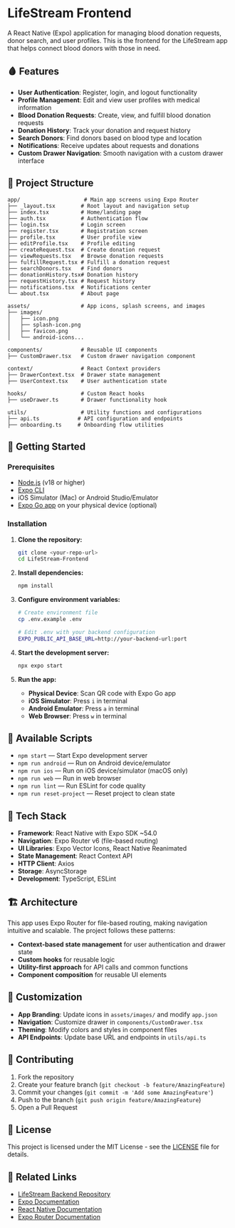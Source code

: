 # LifeStream Frontend

A React Native (Expo) application for managing blood donation requests, donor search, and user profiles. This is the frontend for the LifeStream app that helps connect blood donors with those in need.

## 🩸 Features

- **User Authentication**: Register, login, and logout functionality
- **Profile Management**: Edit and view user profiles with medical information
- **Blood Donation Requests**: Create, view, and fulfill blood donation requests
- **Donation History**: Track your donation and request history
- **Search Donors**: Find donors based on blood type and location
- **Notifications**: Receive updates about requests and donations
- **Custom Drawer Navigation**: Smooth navigation with a custom drawer interface

## 📁 Project Structure

```
app/                    # Main app screens using Expo Router
├── _layout.tsx        # Root layout and navigation setup
├── index.tsx          # Home/landing page
├── auth.tsx           # Authentication flow
├── login.tsx          # Login screen
├── register.tsx       # Registration screen
├── profile.tsx        # User profile view
├── editProfile.tsx    # Profile editing
├── createRequest.tsx  # Create donation request
├── viewRequests.tsx   # Browse donation requests
├── fulfillRequest.tsx # Fulfill a donation request
├── searchDonors.tsx   # Find donors
├── donationHistory.tsx# Donation history
├── requestHistory.tsx # Request history
├── notifications.tsx  # Notifications center
└── about.tsx          # About page

assets/                # App icons, splash screens, and images
├── images/
│   ├── icon.png
│   ├── splash-icon.png
│   ├── favicon.png
│   └── android-icons...

components/            # Reusable UI components
├── CustomDrawer.tsx   # Custom drawer navigation component

context/               # React Context providers
├── DrawerContext.tsx  # Drawer state management
├── UserContext.tsx    # User authentication state

hooks/                 # Custom React hooks
├── useDrawer.ts       # Drawer functionality hook

utils/                 # Utility functions and configurations
├── api.ts            # API configuration and endpoints
├── onboarding.ts     # Onboarding flow utilities
```

## 🚀 Getting Started

### Prerequisites
- [Node.js](https://nodejs.org/) (v18 or higher)
- [Expo CLI](https://docs.expo.dev/get-started/installation/)
- iOS Simulator (Mac) or Android Studio/Emulator
- [Expo Go app](https://expo.dev/client) on your physical device (optional)

### Installation

1. **Clone the repository:**
   ```bash
   git clone <your-repo-url>
   cd LifeStream-Frontend
   ```

2. **Install dependencies:**
   ```bash
   npm install
   ```

3. **Configure environment variables:**
   ```bash
   # Create environment file
   cp .env.example .env
   
   # Edit .env with your backend configuration
   EXPO_PUBLIC_API_BASE_URL=http://your-backend-url:port
   ```

4. **Start the development server:**
   ```bash
   npx expo start
   ```

5. **Run the app:**
   - **Physical Device**: Scan QR code with Expo Go app
   - **iOS Simulator**: Press `i` in terminal
   - **Android Emulator**: Press `a` in terminal
   - **Web Browser**: Press `w` in terminal

## 📱 Available Scripts

- `npm start` — Start Expo development server
- `npm run android` — Run on Android device/emulator
- `npm run ios` — Run on iOS device/simulator (macOS only)
- `npm run web` — Run in web browser
- `npm run lint` — Run ESLint for code quality
- `npm run reset-project` — Reset project to clean state

## 🔧 Tech Stack

- **Framework**: React Native with Expo SDK ~54.0
- **Navigation**: Expo Router v6 (file-based routing)
- **UI Libraries**: Expo Vector Icons, React Native Reanimated
- **State Management**: React Context API
- **HTTP Client**: Axios
- **Storage**: AsyncStorage
- **Development**: TypeScript, ESLint

## 🏗️ Architecture

This app uses Expo Router for file-based routing, making navigation intuitive and scalable. The project follows these patterns:

- **Context-based state management** for user authentication and drawer state
- **Custom hooks** for reusable logic
- **Utility-first approach** for API calls and common functions
- **Component composition** for reusable UI elements

## 🎨 Customization

- **App Branding**: Update icons in `assets/images/` and modify `app.json`
- **Navigation**: Customize drawer in `components/CustomDrawer.tsx`
- **Theming**: Modify colors and styles in component files
- **API Endpoints**: Update base URL and endpoints in `utils/api.ts`

## 🤝 Contributing

1. Fork the repository
2. Create your feature branch (`git checkout -b feature/AmazingFeature`)
3. Commit your changes (`git commit -m 'Add some AmazingFeature'`)
4. Push to the branch (`git push origin feature/AmazingFeature`)
5. Open a Pull Request

## 📄 License

This project is licensed under the MIT License - see the [LICENSE](LICENSE) file for details.

## 🔗 Related Links

- [LifeStream Backend Repository](link-to-backend-repo)
- [Expo Documentation](https://docs.expo.dev/)
- [React Native Documentation](https://reactnative.dev/docs/getting-started)
- [Expo Router Documentation](https://docs.expo.dev/router/introduction/)
